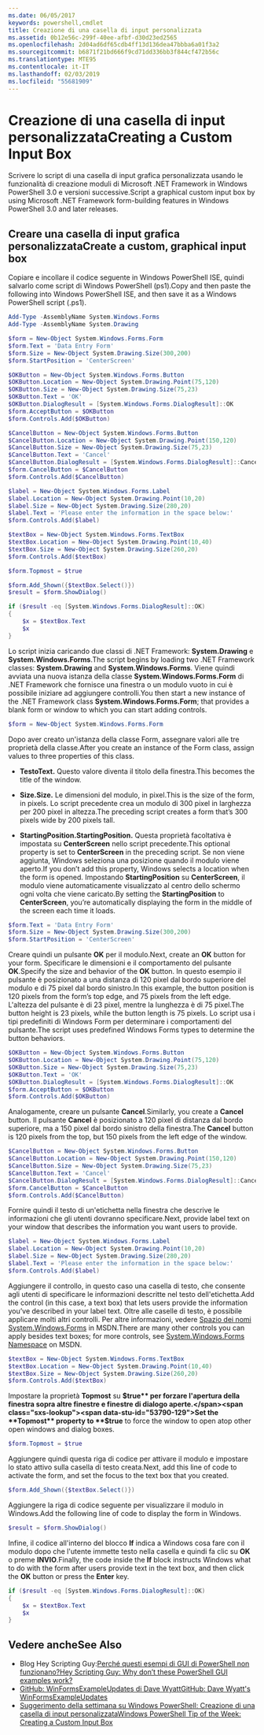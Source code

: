 ```yaml
---
ms.date: 06/05/2017
keywords: powershell,cmdlet
title: Creazione di una casella di input personalizzata
ms.assetid: 0b12e56c-299f-40ee-afbf-d30d23ed2565
ms.openlocfilehash: 2d04ad6df65cdb4ff13d136dea47bbba6a01f3a2
ms.sourcegitcommit: b6871f21bd666f9cd71dd336bb3f844cf472b56c
ms.translationtype: MTE95
ms.contentlocale: it-IT
ms.lasthandoff: 02/03/2019
ms.locfileid: "55681909"
---
```

# <a name="creating-a-custom-input-box"></a><span data-ttu-id="53790-103">Creazione di una casella di input personalizzata</span><span class="sxs-lookup"><span data-stu-id="53790-103">Creating a Custom Input Box</span></span>

<span data-ttu-id="53790-104">Scrivere lo script di una casella di input grafica personalizzata usando le funzionalità di creazione moduli di Microsoft .NET Framework in Windows PowerShell 3.0 e versioni successive.</span><span class="sxs-lookup"><span data-stu-id="53790-104">Script a graphical custom input box by using Microsoft .NET Framework form-building features in Windows PowerShell 3.0 and later releases.</span></span>

## <a name="create-a-custom-graphical-input-box"></a><span data-ttu-id="53790-105">Creare una casella di input grafica personalizzata</span><span class="sxs-lookup"><span data-stu-id="53790-105">Create a custom, graphical input box</span></span>

<span data-ttu-id="53790-106">Copiare e incollare il codice seguente in Windows PowerShell ISE, quindi salvarlo come script di Windows PowerShell (ps1).</span><span class="sxs-lookup"><span data-stu-id="53790-106">Copy and then paste the following into Windows PowerShell ISE, and then save it as a Windows PowerShell script (.ps1).</span></span>

```powershell
Add-Type -AssemblyName System.Windows.Forms
Add-Type -AssemblyName System.Drawing

$form = New-Object System.Windows.Forms.Form
$form.Text = 'Data Entry Form'
$form.Size = New-Object System.Drawing.Size(300,200)
$form.StartPosition = 'CenterScreen'

$OKButton = New-Object System.Windows.Forms.Button
$OKButton.Location = New-Object System.Drawing.Point(75,120)
$OKButton.Size = New-Object System.Drawing.Size(75,23)
$OKButton.Text = 'OK'
$OKButton.DialogResult = [System.Windows.Forms.DialogResult]::OK
$form.AcceptButton = $OKButton
$form.Controls.Add($OKButton)

$CancelButton = New-Object System.Windows.Forms.Button
$CancelButton.Location = New-Object System.Drawing.Point(150,120)
$CancelButton.Size = New-Object System.Drawing.Size(75,23)
$CancelButton.Text = 'Cancel'
$CancelButton.DialogResult = [System.Windows.Forms.DialogResult]::Cancel
$form.CancelButton = $CancelButton
$form.Controls.Add($CancelButton)

$label = New-Object System.Windows.Forms.Label
$label.Location = New-Object System.Drawing.Point(10,20)
$label.Size = New-Object System.Drawing.Size(280,20)
$label.Text = 'Please enter the information in the space below:'
$form.Controls.Add($label)

$textBox = New-Object System.Windows.Forms.TextBox
$textBox.Location = New-Object System.Drawing.Point(10,40)
$textBox.Size = New-Object System.Drawing.Size(260,20)
$form.Controls.Add($textBox)

$form.Topmost = $true

$form.Add_Shown({$textBox.Select()})
$result = $form.ShowDialog()

if ($result -eq [System.Windows.Forms.DialogResult]::OK)
{
    $x = $textBox.Text
    $x
}
```

<span data-ttu-id="53790-107">Lo script inizia caricando due classi di .NET Framework: **System.Drawing** e **System.Windows.Forms**.</span><span class="sxs-lookup"><span data-stu-id="53790-107">The script begins by loading two .NET Framework classes: **System.Drawing** and **System.Windows.Forms**.</span></span> <span data-ttu-id="53790-108">Viene quindi avviata una nuova istanza della classe **System.Windows.Forms.Form** di .NET Framework che fornisce una finestra o un modulo vuoto in cui è possibile iniziare ad aggiungere controlli.</span><span class="sxs-lookup"><span data-stu-id="53790-108">You then start a new instance of the .NET Framework class **System.Windows.Forms.Form**; that provides a blank form or window to which you can start adding controls.</span></span>

```powershell
$form = New-Object System.Windows.Forms.Form
```

<span data-ttu-id="53790-109">Dopo aver creato un'istanza della classe Form, assegnare valori alle tre proprietà della classe.</span><span class="sxs-lookup"><span data-stu-id="53790-109">After you create an instance of the Form class, assign values to three properties of this class.</span></span>

- <span data-ttu-id="53790-110">**Testo**</span><span class="sxs-lookup"><span data-stu-id="53790-110">**Text.**</span></span> <span data-ttu-id="53790-111">Questo valore diventa il titolo della finestra.</span><span class="sxs-lookup"><span data-stu-id="53790-111">This becomes the title of the window.</span></span>

- <span data-ttu-id="53790-112">**Size.**</span><span class="sxs-lookup"><span data-stu-id="53790-112">**Size.**</span></span> <span data-ttu-id="53790-113">Le dimensioni del modulo, in pixel.</span><span class="sxs-lookup"><span data-stu-id="53790-113">This is the size of the form, in pixels.</span></span> <span data-ttu-id="53790-114">Lo script precedente crea un modulo di 300 pixel in larghezza per 200 pixel in altezza.</span><span class="sxs-lookup"><span data-stu-id="53790-114">The preceding script creates a form that’s 300 pixels wide by 200 pixels tall.</span></span>

- <span data-ttu-id="53790-115">**StartingPosition.**</span><span class="sxs-lookup"><span data-stu-id="53790-115">**StartingPosition.**</span></span> <span data-ttu-id="53790-116">Questa proprietà facoltativa è impostata su **CenterScreen** nello script precedente.</span><span class="sxs-lookup"><span data-stu-id="53790-116">This optional property is set to **CenterScreen** in the preceding script.</span></span> <span data-ttu-id="53790-117">Se non viene aggiunta, Windows seleziona una posizione quando il modulo viene aperto.</span><span class="sxs-lookup"><span data-stu-id="53790-117">If you don’t add this property, Windows selects a location when the form is opened.</span></span> <span data-ttu-id="53790-118">Impostando **StartingPosition** su **CenterScreen**, il modulo viene automaticamente visualizzato al centro dello schermo ogni volta che viene caricato.</span><span class="sxs-lookup"><span data-stu-id="53790-118">By setting the **StartingPosition** to **CenterScreen**, you’re automatically displaying the form in the middle of the screen each time it loads.</span></span>

```powershell
$form.Text = 'Data Entry Form'
$form.Size = New-Object System.Drawing.Size(300,200)
$form.StartPosition = 'CenterScreen'
```

<span data-ttu-id="53790-119">Creare quindi un pulsante **OK** per il modulo.</span><span class="sxs-lookup"><span data-stu-id="53790-119">Next, create an **OK** button for your form.</span></span> <span data-ttu-id="53790-120">Specificare le dimensioni e il comportamento del pulsante **OK**.</span><span class="sxs-lookup"><span data-stu-id="53790-120">Specify the size and behavior of the **OK** button.</span></span> <span data-ttu-id="53790-121">In questo esempio il pulsante è posizionato a una distanza di 120 pixel dal bordo superiore del modulo e di 75 pixel dal bordo sinistro.</span><span class="sxs-lookup"><span data-stu-id="53790-121">In this example, the button position is 120 pixels from the form’s top edge, and 75 pixels from the left edge.</span></span> <span data-ttu-id="53790-122">L'altezza del pulsante è di 23 pixel, mentre la lunghezza è di 75 pixel.</span><span class="sxs-lookup"><span data-stu-id="53790-122">The button height is 23 pixels, while the button length is 75 pixels.</span></span> <span data-ttu-id="53790-123">Lo script usa i tipi predefiniti di Windows Form per determinare i comportamenti del pulsante.</span><span class="sxs-lookup"><span data-stu-id="53790-123">The script uses predefined Windows Forms types to determine the button behaviors.</span></span>

```powershell
$OKButton = New-Object System.Windows.Forms.Button
$OKButton.Location = New-Object System.Drawing.Point(75,120)
$OKButton.Size = New-Object System.Drawing.Size(75,23)
$OKButton.Text = 'OK'
$OKButton.DialogResult = [System.Windows.Forms.DialogResult]::OK
$form.AcceptButton = $OKButton
$form.Controls.Add($OKButton)
```

<span data-ttu-id="53790-124">Analogamente, creare un pulsante **Cancel**.</span><span class="sxs-lookup"><span data-stu-id="53790-124">Similarly, you create a **Cancel** button.</span></span> <span data-ttu-id="53790-125">Il pulsante **Cancel** è posizionato a 120 pixel di distanza dal bordo superiore, ma a 150 pixel dal bordo sinistro della finestra.</span><span class="sxs-lookup"><span data-stu-id="53790-125">The **Cancel** button is 120 pixels from the top, but 150 pixels from the left edge of the window.</span></span>

```powershell
$CancelButton = New-Object System.Windows.Forms.Button
$CancelButton.Location = New-Object System.Drawing.Point(150,120)
$CancelButton.Size = New-Object System.Drawing.Size(75,23)
$CancelButton.Text = 'Cancel'
$CancelButton.DialogResult = [System.Windows.Forms.DialogResult]::Cancel
$form.CancelButton = $CancelButton
$form.Controls.Add($CancelButton)
```

<span data-ttu-id="53790-126">Fornire quindi il testo di un'etichetta nella finestra che descrive le informazioni che gli utenti dovranno specificare.</span><span class="sxs-lookup"><span data-stu-id="53790-126">Next, provide label text on your window that describes the information you want users to provide.</span></span>

```powershell
$label = New-Object System.Windows.Forms.Label
$label.Location = New-Object System.Drawing.Point(10,20)
$label.Size = New-Object System.Drawing.Size(280,20)
$label.Text = 'Please enter the information in the space below:'
$form.Controls.Add($label)
```

<span data-ttu-id="53790-127">Aggiungere il controllo, in questo caso una casella di testo, che consente agli utenti di specificare le informazioni descritte nel testo dell'etichetta.</span><span class="sxs-lookup"><span data-stu-id="53790-127">Add the control (in this case, a text box) that lets users provide the information you’ve described in your label text.</span></span> <span data-ttu-id="53790-128">Oltre alle caselle di testo, è possibile applicare molti altri controlli. Per altre informazioni, vedere [Spazio dei nomi System.Windows.Forms](https://msdn.microsoft.com/library/k50ex0x9(v=vs.110).aspx) in MSDN.</span><span class="sxs-lookup"><span data-stu-id="53790-128">There are many other controls you can apply besides text boxes; for more controls, see [System.Windows.Forms Namespace](https://msdn.microsoft.com/library/k50ex0x9(v=vs.110).aspx) on MSDN.</span></span>

```powershell
$textBox = New-Object System.Windows.Forms.TextBox
$textBox.Location = New-Object System.Drawing.Point(10,40)
$textBox.Size = New-Object System.Drawing.Size(260,20)
$form.Controls.Add($textBox)
```

<span data-ttu-id="53790-129">Impostare la proprietà **Topmost** su **$true** per forzare l'apertura della finestra sopra altre finestre e finestre di dialogo aperte.</span><span class="sxs-lookup"><span data-stu-id="53790-129">Set the **Topmost** property to **$true** to force the window to open atop other open windows and dialog boxes.</span></span>

```powershell
$form.Topmost = $true
```

<span data-ttu-id="53790-130">Aggiungere quindi questa riga di codice per attivare il modulo e impostare lo stato attivo sulla casella di testo creata.</span><span class="sxs-lookup"><span data-stu-id="53790-130">Next, add this line of code to activate the form, and set the focus to the text box that you created.</span></span>

```powershell
$form.Add_Shown({$textBox.Select()})
```

<span data-ttu-id="53790-131">Aggiungere la riga di codice seguente per visualizzare il modulo in Windows.</span><span class="sxs-lookup"><span data-stu-id="53790-131">Add the following line of code to display the form in Windows.</span></span>

```powershell
$result = $form.ShowDialog()
```

<span data-ttu-id="53790-132">Infine, il codice all'interno del blocco **If** indica a Windows cosa fare con il modulo dopo che l'utente immette testo nella casella e quindi fa clic su **OK** o preme **INVIO**.</span><span class="sxs-lookup"><span data-stu-id="53790-132">Finally, the code inside the **If** block instructs Windows what to do with the form after users provide text in the text box, and then click the **OK** button or press the **Enter** key.</span></span>

```powershell
if ($result -eq [System.Windows.Forms.DialogResult]::OK)
{
    $x = $textBox.Text
    $x
}
```

## <a name="see-also"></a><span data-ttu-id="53790-133">Vedere anche</span><span class="sxs-lookup"><span data-stu-id="53790-133">See Also</span></span>

- <span data-ttu-id="53790-134">Blog Hey Scripting Guy:[Perché questi esempi di GUI di PowerShell non funzionano?](https://go.microsoft.com/fwlink/?LinkId=506644)</span><span class="sxs-lookup"><span data-stu-id="53790-134">[Hey Scripting Guy:  Why don’t these PowerShell GUI examples work?](https://go.microsoft.com/fwlink/?LinkId=506644)</span></span>
- [<span data-ttu-id="53790-135">GitHub: WinFormsExampleUpdates di Dave Wyatt</span><span class="sxs-lookup"><span data-stu-id="53790-135">GitHub: Dave Wyatt's WinFormsExampleUpdates</span></span>](https://github.com/dlwyatt/WinFormsExampleUpdates)
- [<span data-ttu-id="53790-136">Suggerimento della settimana su Windows PowerShell: Creazione di una casella di input personalizzata</span><span class="sxs-lookup"><span data-stu-id="53790-136">Windows PowerShell Tip of the Week:  Creating a Custom Input Box</span></span>](https://technet.microsoft.com/library/ff730941.aspx)